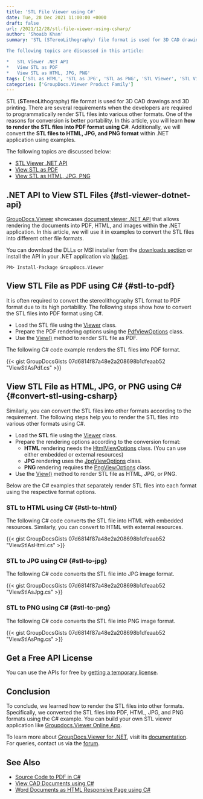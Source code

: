 ```yaml
---
title: 'STL File Viewer using C#'
date: Tue, 28 Dec 2021 11:00:00 +0000
draft: false
url: /2021/12/28/stl-file-viewer-using-csharp/
author: 'Shoaib Khan'
summary: 'STL (STereoLithography) file format is used for 3D CAD drawings and 3D printing. There are several requirements when the developers are required to programmatically render STL files into various other formats. One of the reasons for conversion is better portability. In this article, you will learn how to render the STL files into PDF format using C#. Additionally, we will convert the STL files to HTML, JPG, and PNG format within .NET application using examples.

The following topics are discussed in this article:

*   STL Viewer .NET API
*   View STL as PDF
*   View STL as HTML, JPG, PNG'
tags: ['STL as HTML', 'STL as JPG', 'STL as PNG', 'STL Viewer', 'STL Viewer using C#', 'View STL', 'View STL as PDF']
categories: ['GroupDocs.Viewer Product Family']
---
```


STL (**ST**ereo**L**ithography) file format is used for 3D CAD drawings and 3D printing. There are several requirements when the developers are required to programmatically render STL files into various other formats. One of the reasons for conversion is better portability. In this article, you will learn **how to render the STL files into PDF format using C#**. Additionally, we will convert the **STL files to HTML, JPG, and PNG format** within .NET application using examples.

The following topics are discussed below:

*   [STL Viewer .NET API][1]
*   [View STL as PDF][2]
*   [View STL as HTML, JPG, PNG][3]

## .NET API to View STL Files {#stl-viewer-dotnet-api}

[GroupDocs.Viewer][4] showcases [document viewer .NET API][5] that allows rendering the documents into PDF, HTML, and images within the .NET application. In this article, we will use it in examples to convert the STL files into different other file formats.

You can download the DLLs or MSI installer from the [downloads section][6] or install the API in your .NET application via [NuGet][7].

```
PM> Install-Package GroupDocs.Viewer
```

## View STL File as PDF using C# {#stl-to-pdf}

It is often required to convert the stereolithography STL format to PDF format due to its high portability. The following steps show how to convert the STL files into PDF format using C#.

*   Load the STL file using the [Viewer][8] class.
*   Prepare the PDF rendering options using the [PdfViewOptions][9] class.
*   Use the [View()][10] method to render STL file as PDF.

The following C# code example renders the STL files into PDF format.

{{< gist GroupDocsGists 07d6814f87a48e2a208698b1dfeaab52 "ViewStlAsPdf.cs" >}}

## View STL File as HTML, JPG, or PNG using C# {#convert-stl-using-csharp}

Similarly, you can convert the STL files into other formats according to the requirement. The following steps help you to render the STL files into various other formats using C#.

*   Load the **STL** file using the [Viewer][11] class.
*   Prepare the rendering options according to the conversion format:
    *   **HTML** rendering needs the [](https://apireference.groupdocs.com/viewer/net/groupdocs.viewer.options/pdfviewoptions)[HtmlViewOptions][12] class. (You can use either embedded or external resources)
    *   **JPG** rendering uses the [JpgViewOptions][13] class.
    *   **PNG** rendering requires the [PngViewOptions][14] class.
*   Use the [View()][15] method to render STL file as HTML, JPG, or PNG.

Below are the C# examples that separately render STL files into each format using the respective format options.

### STL to HTML using C# {#stl-to-html}

The following C# code converts the STL file into HTML with embedded resources. Similarly, you can convert to HTML with external resources.

{{< gist GroupDocsGists 07d6814f87a48e2a208698b1dfeaab52 "ViewStlAsHtml.cs" >}}

### STL to JPG using C# {#stl-to-jpg}

The following C# code converts the STL file into JPG image format.

{{< gist GroupDocsGists 07d6814f87a48e2a208698b1dfeaab52 "ViewStlAsJpg.cs" >}}

### STL to PNG using C# {#stl-to-png}

The following C# code converts the STL file into PNG image format.

{{< gist GroupDocsGists 07d6814f87a48e2a208698b1dfeaab52 "ViewStlAsPng.cs" >}}

## Get a Free API License

You can use the APIs for free by [getting a temporary license][16].

## Conclusion

To conclude, we learned how to render the STL files into other formats. Specifically, we converted the STL files into PDF, HTML, JPG, and PNG formats using the C# example. You can build your own STL viewer application like [Groupdocs.Viewer Online App][17].

To learn more about [GroupDocs.Viewer for .NET][18], visit its [documentation][19]. For queries, contact us via the [forum][20].

## See Also

*   [Source Code to PDF in C#][21]
*   [View CAD Documents using C#][22]
*   [Word Documents as HTML Responsive Page using C#][23]







[1]: #stl-viewer-dotnet-api
[2]: #stl-to-pdf
[3]: #convert-stl-using-csharp
[4]: https://products.groupdocs.com/viewer/
[5]: https://products.groupdocs.com/viewer/net/
[6]: https://downloads.groupdocs.com/viewer/net
[7]: https://www.nuget.org/packages/groupdocs.viewer
[8]: https://apireference.groupdocs.com/viewer/net/groupdocs.viewer/viewer
[9]: https://apireference.groupdocs.com/viewer/net/groupdocs.viewer.options/pdfviewoptions
[10]: https://apireference.groupdocs.com/viewer/net/groupdocs.viewer/viewer/methods/view
[11]: https://apireference.groupdocs.com/viewer/net/groupdocs.viewer/viewer
[12]: https://apireference.groupdocs.com/viewer/net/groupdocs.viewer.options/htmlviewoptions
[13]: https://apireference.groupdocs.com/viewer/net/groupdocs.viewer.options/jpgviewoptions
[14]: https://apireference.groupdocs.com/viewer/net/groupdocs.viewer.options/pngviewoptions
[15]: https://apireference.groupdocs.com/viewer/net/groupdocs.viewer/viewer/methods/view
[16]: https://purchase.groupdocs.com/temporary-license
[17]: https://products.groupdocs.app/viewer
[18]: https://products.groupdocs.com/viewer/net/
[19]: https://docs.groupdocs.com/viewer/
[20]: https://forum.groupdocs.com/
[21]: https://blog.groupdocs.com/2021/12/03/convert-source-code-to-pdf-in-csharp/
[22]: https://blog.groupdocs.com/2021/04/27/view-cad-documents-using-csharp/
[23]: https://blog.groupdocs.com/2021/08/28/view-word-documents-as-html-responsive-page-using-csharp/

